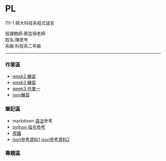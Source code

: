 # PL
111-1 師大科技系程式語言
<div>授課教師:蔡芸琤老師</div>
<div>姓名:陳思岑</div>
<div>系級:科技系二年級</div>

<hr></hr>



<h3>作業區</h3>
<ul>
  <li>
      <a href="https://github.com/ssutsen/PL/blob/main/week2.ipynb">week2 練習</a>
  </li>
  <li>
      <a href="https://github.com/ssutsen/PL/blob/main/week3.ipynb">week3 練習</a>
  </li>
  <li>
      <a href="https://github.com/ssutsen/PL/blob/main/w3-hw.ipynb">week3 作業一</a>
  </li>
  <li>
      <a href="https://github.com/ssutsen/PL/blob/main/week3-json.ipynb">json練習</a>
  </li>

</ul>

<h3>筆記區</h3>
<ul>
  <li>markdown <a href="https://www.w3schools.com/html/default.asp">語法</a>參考</li>
  <li><a href="https://www.geeksforgeeks.org/python-programming-language/">python 指令參考</a></li>
  <li><a href="https://leemeng.tw/practical-pandas-tutorial-for-aspiring-data-scientists.html">爬蟲</a></li>
  <li>
      <a href="https://book.whsh.tc.edu.tw/books/python%E6%95%99%E5%AD%B8/page/pythonjson-2-youbike-20-ibike">json參考資料1</a>
      <a href="https://www.delftstack.com/zh-tw/howto/python/python-get-json-from-url/">json參考資料2</a>
  </li>
</ul>

<h3>專題區</h3>